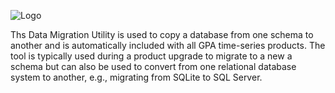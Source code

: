 ![Logo](https://www.gridprotectionalliance.org/images/products/productTitles75/DataMigration.png)

Ths Data Migration Utility is used to copy a database from one schema to another and is automatically included with all GPA time-series products. The tool is typically used during a product upgrade to migrate to a new a schema but can also be used to convert from one relational database system to another, e.g., migrating from SQLite to SQL Server.

